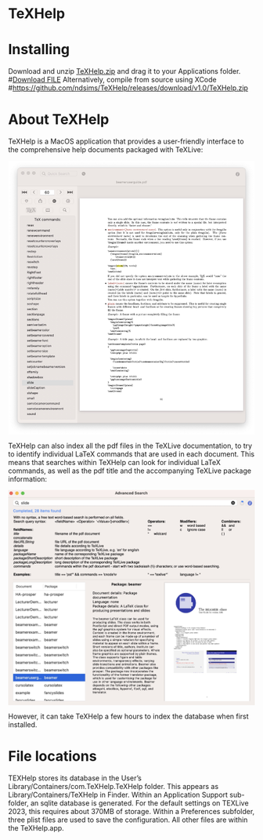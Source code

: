# TeXHelp

# Installing

Download and unzip [TeXHelp.zip](releases/download/v1.0/TeXHelp.zip) and drag it to your Applications folder.
#<a id="raw-url" href="TeXHelp.zip">Download FILE</a>
Alternatively, compile from source using XCode
#https://github.com/ndsims/TeXHelp/releases/download/v1.0/TeXHelp.zip

# About TeXHelp

TeXHelp is a MacOS application that provides a user-friendly interface to the comprehensive help documents packaged with TeXLive:

<img src="UserGuide/HelpDoc.jpg" width="600px" align="center"> 

TeXHelp can also index all the pdf files in the TeXLive documentation, to try to identify individual LaTeX commands that are used in each document. This means that searches within TeXHelp can look for individual LaTeX commands, as well as the pdf title and the accompanying TeXLive package information:

<img src="UserGuide/AdvancedSearch.jpg" width="600px" align="center"> 

However, it can take TeXHelp a few hours to index the database when first installed.



# File locations
TEXHelp stores its database in the User’s Library/Containers/com.TeXHelp.TeXHelp folder. This appears as Library/Containers/TeXHelp in Finder. Within an Application Support sub- folder, an sqlite database is generated. For the default settings on TEXLive 2023, this requires about 370MB of storage. Within a Preferences subfolder, three plist files are used to save the configuration. All other files are within the TeXHelp.app.
